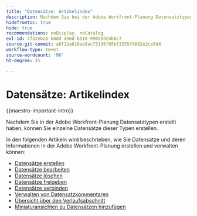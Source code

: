 ```yaml
---
title: "Datensätze: Artikelindex"
description: Nachdem Sie bei der Adobe Workfront-Planung Datensatztypen erstellt haben, können Sie einzelne Datensätze dieser Typen erstellen. In den folgenden Artikeln wird beschrieben, wie Sie Datensätze und deren Informationen in der Adobe Workfront-Planung erstellen und verwalten können.
hidefromtoc: true
hide: true
recommendations: noDisplay, noCatalog
exl-id: 7f32ebab-b8dd-496d-b510-99055924b0c7
source-git-commit: a0f12a016ae8ac73136f05bf3255f9882e2ce6d4
workflow-type: tm+mt
source-wordcount: '96'
ht-degree: 2%

---
```


<!-- update the metadata with real information when making this available in TOC and in the left nav
---
title: The architecture and fields of Adobe Maestro
description: The following articles describe how you can create and manage records in Adobe Maestro. 
hidefromtoc: yes
author: Alina
feature: Work Management
role: User
hide: yes
---
-->

# Datensätze: Artikelindex

{{maestro-important-intro}}

Nachdem Sie in der Adobe Workfront-Planung Datensatztypen erstellt haben, können Sie einzelne Datensätze dieser Typen erstellen.

In den folgenden Artikeln wird beschrieben, wie Sie Datensätze und deren Informationen in der Adobe Workfront-Planung erstellen und verwalten können:

* [Datensätze erstellen](/help/quicksilver/maestro/records/create-records.md)
* [Datensätze bearbeiten](/help/quicksilver/maestro/records/edit-records.md)
* [Datensätze löschen](/help/quicksilver/maestro/records/delete-records.md)
* [Datensätze freigeben](/help/quicksilver/maestro/records/share-records.md)
* [Datensätze verbinden](/help/quicksilver/maestro/records/connect-records.md)
* [Verwalten von Datensatzkommentaren](/help/quicksilver/maestro/records/manage-record-comments.md)
* [Übersicht über den Verlaufsabschnitt](/help/quicksilver/maestro/records/history-section-overview.md)
* [Miniaturansichten zu Datensätzen hinzufügen](/help/quicksilver/maestro/records/add-thumbnails-to-records.md)
